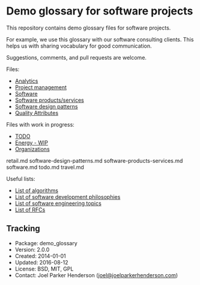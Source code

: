 # Demo glossary for software projects

This repository contains demo glossary files for software projects.

For example, we use this glossary with our software consulting clients. This helps us with sharing vocabulary for good communication.

Suggestions, comments, and pull requests are welcome.

Files:

  * [Analytics](analytics.md)
  * [Project management](project-management.md)
  * [Software](software.md)
  * [Software products/services](software-products-services.md)
  * [Software design patterns](software-design-patterns.md)
  * [Quality Attributes](quality-attributes.md)

Files with work in progress:

  * [TODO](todo.md)
  * [Energy - WIP](energy.md)
  * [Organizations](organizations.md)


retail.md
software-design-patterns.md
software-products-services.md
software.md
todo.md
travel.md

Useful lists:

* [List of algorithms](https://en.wikipedia.org/wiki/List_of_algorithms)
* [List of software development philosophies](https://wikipedia.org/wiki/List_of_software_development_philosophies)
* [List of software engineering topics](https://wikipedia.org/wiki/List_of_software_engineering_topics)
* [List of RFCs](https://en.wikipedia.org/wiki/List_of_RFCs)

## Tracking

* Package: demo_glossary
* Version: 2.0.0
* Created: 2014-01-01
* Updated: 2016-08-12
* License: BSD, MIT, GPL
* Contact: Joel Parker Henderson (joel@joelparkerhenderson.com)

